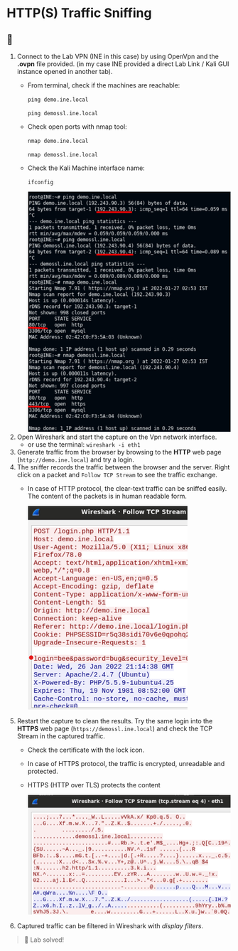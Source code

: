# HTTP(S) Traffic Sniffing

## 🔬

1. Connect to the Lab VPN (INE in this case) by using OpenVpn and the **.ovpn** file provided. (in my case INE provided a direct Lab Link / Kali GUI instance opened in another tab).
   *   From terminal, check if the machines are reachable:

       `ping demo.ine.local`

       `ping demossl.ine.local`
   *   Check open ports with nmap tool:

       `nmap demo.ine.local`

       `nmap demossl.ine.local`
   *   Check the Kali Machine interface name:

       `ifconfig`

       <img src="../../penetration-testing-prerequisites/.gitbook/assets/image-20220126224915778.png" alt="" data-size="original">
2. Open Wireshark and start the capture on the Vpn network interface.
   * or use the terminal: `wireshark -i eth1`
3. Generate traffic from the browser by browsing to the **HTTP** web page (`http://demo.ine.local`) and try a login.
4. The sniffer records the traffic between the browser and the server. Right click on a packet and `Follow TCP Stream` to see the traffic exchange.
   *   In case of HTTP protocol, the clear-text traffic can be sniffed easily. The content of the packets is in human readable form.

       ![](../../penetration-testing-prerequisites/.gitbook/assets/image-20220126221608902.png)
5. Restart the capture to clean the results. Try the same login into the **HTTPS** web page (`https://demossl.ine.local`) and check the TCP Stream in the captured traffic.
   * Check the certificate with the lock icon.
   * In case of HTTPS protocol, the traffic is encrypted, unreadable and protected.
   *   HTTPS (HTTP over TLS) protects the content

       ![](../../penetration-testing-prerequisites/.gitbook/assets/image-20220126222042593.png)
6. Captured traffic can be filtered in Wireshark with _display filters_.

> 📍 Lab solved!
